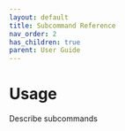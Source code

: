 ```yaml
---
layout: default
title: Subcommand Reference
nav_order: 2
has_children: true
parent: User Guide
---
```


# Usage

Describe subcommands